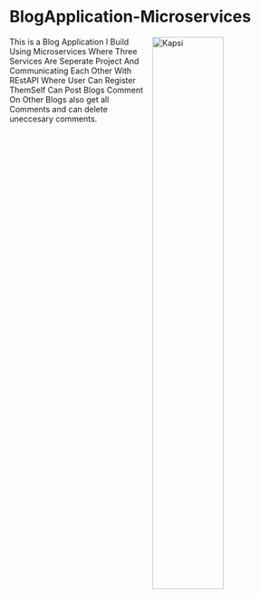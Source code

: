 # BlogApplication-Microservices

<img src="https://drive.google.com/file/d/1Jm_xhIB--CsxeGhZ0cUVSj27VMEbolxn/view?usp=share_link" alt="Kapsi" width = "50%" align=right > 

This is a Blog Application I Build Using Microservices Where Three Services Are Seperate Project And Communicating Each Other With REstAPI
Where User Can Register ThemSelf Can Post Blogs Comment On Other Blogs also get all Comments and can delete uneccesary comments.


